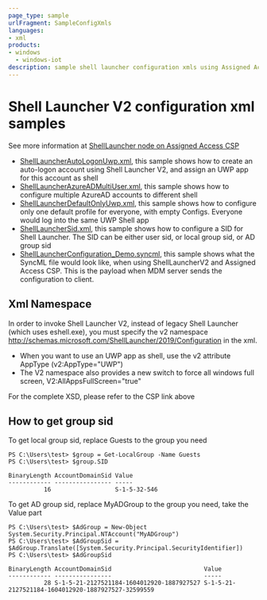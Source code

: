 ```yaml
---
page_type: sample
urlFragment: SampleConfigXmls
languages:
- xml
products:
- windows
  - windows-iot
description: sample shell launcher configuration xmls using Assigned Access CSP
---
```


# Shell Launcher V2 configuration xml samples

See more information at [ShellLauncher node on Assigned Access CSP](https://docs.microsoft.com/en-us/windows/client-management/mdm/assignedaccess-csp)

* [ShellLauncherAutoLogonUwp.xml](./ShellLauncherAutoLogonUwp.xml), this sample shows how to create an auto-logon account using Shell Launcher V2, and assign an UWP app for this account as shell
* [ShellLauncherAzureADMultiUser.xml](./ShellLauncherAzureADMultiUser.xml), this sample shows how to configure multiple AzureAD accounts to different shell
* [ShellLauncherDefaultOnlyUwp.xml](./ShellLauncherDefaultOnlyUwp.xml), this sample shows how to configure only one default profile for everyone, with empty Configs. Everyone would log into the same UWP Shell app
* [ShellLauncherSid.xml](./ShellLauncherSid.xml), this sample shows how to configure a SID for Shell Launcher. The SID can be either user sid, or local group sid, or AD group sid
* [ShellLauncherConfiguration_Demo.syncml](./ShellLauncherConfiguration_Demo.syncml), this sample shows what the SyncML file would look like, when using ShellLauncherV2 and Assigned Access CSP. This is the payload when MDM server sends the configuration to client.

## Xml Namespace

In order to invoke Shell Launcher V2, instead of legacy Shell Launcher (which uses eshell.exe), you must specify the v2 namespace http://schemas.microsoft.com/ShellLauncher/2019/Configuration in the xml. 

* When you want to use an UWP app as shell, use the v2 attribute AppType (v2:AppType="UWP")
* The V2 namespace also provides a new switch to force all windows full screen, V2:AllAppsFullScreen="true"

For the complete XSD, please refer to the CSP link above

## How to get group sid

To get local group sid, replace Guests to the group you need
```
PS C:\Users\test> $group = Get-LocalGroup -Name Guests
PS C:\Users\test> $group.SID

BinaryLength AccountDomainSid Value
------------ ---------------- -----
          16                  S-1-5-32-546
```

To get AD group sid, replace MyADGroup to the group you need, take the Value part
```
PS C:\Users\test> $AdGroup = New-Object System.Security.Principal.NTAccount("MyADGroup")
PS C:\Users\test> $AdGroupSid = $AdGroup.Translate([System.Security.Principal.SecurityIdentifier])
PS C:\Users\test> $AdGroupSid

BinaryLength AccountDomainSid                          Value
------------ ----------------                          -----
          28 S-1-5-21-2127521184-1604012920-1887927527 S-1-5-21-2127521184-1604012920-1887927527-32599559
```
